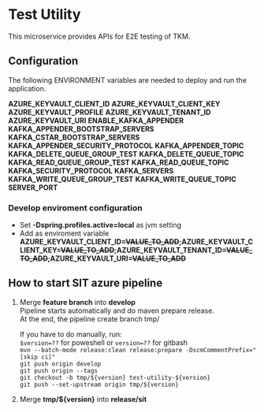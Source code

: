 # Test Utility
This microservice provides APIs for E2E testing of TKM.

## Configuration
The following ENVIRONMENT variables are needed to deploy and run the application.

**AZURE_KEYVAULT_CLIENT_ID**
**AZURE_KEYVAULT_CLIENT_KEY**
**AZURE_KEYVAULT_PROFILE**
**AZURE_KEYVAULT_TENANT_ID**
**AZURE_KEYVAULT_URI**
**ENABLE_KAFKA_APPENDER**
**KAFKA_APPENDER_BOOTSTRAP_SERVERS**
**KAFKA_CSTAR_BOOTSTRAP_SERVERS**
**KAFKA_APPENDER_SECURITY_PROTOCOL**
**KAFKA_APPENDER_TOPIC**
**KAFKA_DELETE_QUEUE_GROUP_TEST**
**KAFKA_DELETE_QUEUE_TOPIC**
**KAFKA_READ_QUEUE_GROUP_TEST**
**KAFKA_READ_QUEUE_TOPIC**
**KAFKA_SECURITY_PROTOCOL**
**KAFKA_SERVERS**
**KAFKA_WRITE_QUEUE_GROUP_TEST**
**KAFKA_WRITE_QUEUE_TOPIC**
**SERVER_PORT**

### Develop enviroment configuration
- Set **-Dspring.profiles.active=local** as jvm setting
- Add as enviroment variable **AZURE_KEYVAULT_CLIENT_ID=~~VALUE_TO_ADD~~;AZURE_KEYVAULT_CLIENT_KEY=~~VALUE_TO_ADD~~;AZURE_KEYVAULT_TENANT_ID=~~VALUE_TO_ADD~~;AZURE_KEYVAULT_URI=~~VALUE_TO_ADD~~**

## How to start SIT azure pipeline

1. Merge **feature branch** into **develop**<br>
   Pipeline starts automatically and do maven prepare release.<br>
   At the end, the pipeline create branch tmp/<version><br>

   If you have to do manually, run:<br>
   `$version=??` for poweshell or `version=??` for gitbash<br>
   `mvn --batch-mode release:clean release:prepare -DscmCommentPrefix="[skip ci]"`<br>
   `git push origin develop`<br>
   `git push origin --tags`<br>
   `git checkout -b tmp/${version} test-utility-${version}`<br>
   `git push --set-upstream origin tmp/${version}`<br>

2. Merge **tmp/${version}** into **release/sit**